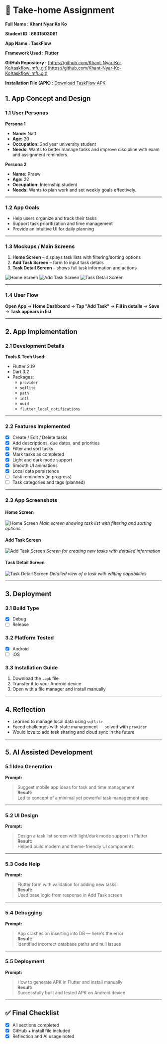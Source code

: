 # 📱 Take-home Assignment
 
**Full Name : Khant Nyar Ko Ko**  

**Student ID : 6631503061** 

**App Name : TaskFlow**

**Framework Used : Flutter**

**GitHub Repository :** [https://github.com/Khant-Nyar-Ko-Ko/taskflow_mfu.git](https://github.com/Khant-Nyar-Ko-Ko/taskflow_mfu.git)

**Installation File (APK) :** [Download TaskFlow APK](build/app/outputs/flutter-apk/app-release.apk)

## 1. App Concept and Design

### 1.1 User Personas

**Persona 1**  
- **Name:** Natt  
- **Age:** 20  
- **Occupation:** 2nd year university student  
- **Needs:** Wants to better manage tasks and improve discipline with exam and assignment reminders.

**Persona 2**  
- **Name:** Praew  
- **Age:** 22  
- **Occupation:** Internship student  
- **Needs:** Wants to plan work and set weekly goals effectively.

---

### 1.2 App Goals

- Help users organize and track their tasks  
- Support task prioritization and time management  
- Provide an intuitive UI for daily planning

---

### 1.3 Mockups / Main Screens

1. **Home Screen** – displays task lists with filtering/sorting options  
2. **Add Task Screen** – form to input task details  
3. **Task Detail Screen** – shows full task information and actions  

![Home Screen](assets/screenshots/small/home_screen.jpeg)
![Add Task Screen](assets/screenshots/small/add_task_screen.jpeg)
![Task Detail Screen](assets/screenshots/small/task_detail_screen.jpeg)

---

### 1.4 User Flow

**Open App** → **Home Dashboard** → **Tap "Add Task"** → **Fill in details** → **Save** → **Task appears in list**

---

## 2. App Implementation

### 2.1 Development Details

**Tools & Tech Used:**
- Flutter 3.19
- Dart 3.2
- Packages:
  - `provider`
  - `sqflite`
  - `path`
  - `intl`
  - `uuid`
  - `flutter_local_notifications`

---

### 2.2 Features Implemented

- [x] Create / Edit / Delete tasks  
- [x] Add descriptions, due dates, and priorities  
- [x] Filter and sort tasks  
- [x] Mark tasks as completed  
- [x] Light and dark mode support  
- [x] Smooth UI animations  
- [x] Local data persistence  
- [ ] Task reminders (in progress)  
- [ ] Task categories and tags (planned)

---

### 2.3 App Screenshots

#### Home Screen
![Home Screen](assets/screenshots/small/home_screen.jpeg)
*Main screen showing task list with filtering and sorting options*

#### Add Task Screen
![Add Task Screen](assets/screenshots/small/add_task_screen.jpeg)
*Screen for creating new tasks with detailed information*

#### Task Detail Screen
![Task Detail Screen](assets/screenshots/small/task_detail_screen.jpeg)
*Detailed view of a task with editing capabilities*

---

## 3. Deployment

### 3.1 Build Type  
- [x] Debug  
- [ ] Release  

### 3.2 Platform Tested  
- [x] Android  
- [ ] iOS  

### 3.3 Installation Guide

1. Download the `.apk` file  
2. Transfer it to your Android device  
3. Open with a file manager and install manually

---

## 4. Reflection

- Learned to manage local data using `sqflite`  
- Faced challenges with state management — solved with `provider`  
- Would love to add task sharing and cloud sync in the future

---

## 5. AI Assisted Development

### 5.1 Idea Generation  
**Prompt:**  
> Suggest mobile app ideas for task and time management  
**Result:**  
Led to concept of a minimal yet powerful task management app

---

### 5.2 UI Design  
**Prompt:**  
> Design a task list screen with light/dark mode support in Flutter  
**Result:**  
Helped build modern and theme-friendly UI components

---

### 5.3 Code Help  
**Prompt:**  
> Flutter form with validation for adding new tasks  
**Result:**  
Used base logic from response in Add Task screen

---

### 5.4 Debugging  
**Prompt:**  
> App crashes on inserting into DB — here's the error  
**Result:**  
Identified incorrect database paths and null issues

---

### 5.5 Deployment  
**Prompt:**  
> How to generate APK in Flutter and install manually  
**Result:**  
Successfully built and tested APK on Android device

---

## ✅ Final Checklist  
- [x] All sections completed  
- [x] GitHub + install file included  
- [x] Reflection and AI usage noted  
